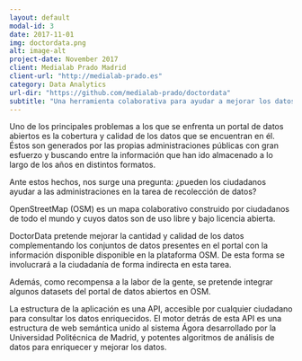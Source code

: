 ```yaml
---
layout: default
modal-id: 3
date: 2017-11-01
img: doctordata.png
alt: image-alt
project-date: November 2017
client: Medialab Prado Madrid
client-url: "http://medialab-prado.es"
category: Data Analytics
url-dir: "https://github.com/medialab-prado/doctordata"
subtitle: "Una herramienta colaborativa para ayudar a mejorar los datos abiertos de nuestra ciudad."
---
```


Uno de los principales problemas a los que se enfrenta un portal de datos abiertos es la cobertura y calidad de los datos que se encuentran en él. Éstos son generados por las propias administraciones públicas con gran esfuerzo y buscando entre la información que han ido almacenado a lo largo de los años en distintos formatos.

Ante estos hechos, nos surge una pregunta: ¿pueden los ciudadanos ayudar a las administraciones en la tarea de recolección de datos?

OpenStreetMap (OSM) es un mapa colaborativo construido por ciudadanos de todo el mundo y cuyos datos son de uso libre y bajo licencia abierta.

DoctorData pretende mejorar la cantidad y calidad de los datos complementando los conjuntos de datos presentes en el portal con la información disponible disponible en la plataforma OSM. De esta forma se involucrará a la ciudadanía de forma indirecta en esta tarea.

Además, como recompensa a la labor de la gente, se pretende integrar algunos datasets del portal de datos abiertos en OSM.

La estructura de la aplicación es una API, accesible por cualquier ciudadano para consultar los datos enriquecidos. El motor detrás de esta API es una estructura de web semántica unido al sistema Ágora desarrollado por la Universidad Politécnica de Madrid, y potentes algoritmos de análisis de datos para enriquecer y mejorar los datos.
